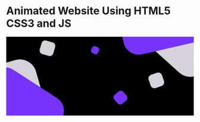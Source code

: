 # Animated Website Using HTML5 CSS3 and JS

<img src="/images/squares.png"
     alt="Markdown Monster icon"
     style="float: left; margin-right: 10px;" />

